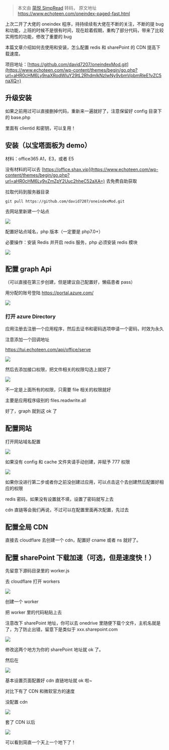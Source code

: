 > 本文由 [简悦 SimpRead](http://ksria.com/simpread/) 转码， 原文地址 https://www.echoteen.com/oneindex-paged-fast.html

上次二开了大佬的 oneindex 程序，持持续续有大佬在不断的关注，不断的提 bug 和功能，上班的时候不是很有时间，现在趁着假期，重构了部分代码，带来了比较实用性的功能，修改了重要的 bug

本篇文章介绍如何去使用和安装，怎么配置 redis 和 sharePoint 的 CDN 提高下载速度。

项目地址：[https://github.com/david7207/oneindexMod.git](https://www.echoteen.com/wp-content/themes/begin/go.php?url=aHR0cHM6Ly9naXRodWIuY29tL2RhdmlkNzIwNy9vbmVpbmRleE1vZC5naXQ=)

升级安装
----

如果之前用过可以直接删掉代码，重新来一遍就好了，注意保留好 config 目录下的 base.php

里面有 clientid 和密钥，可以复用！

安装（以宝塔面板为 demo）
---------------

材料：office365 A1，E3，或者 E5

没有材料的可以去 [https://office.shax.vip](https://www.echoteen.com/wp-content/themes/begin/go.php?url=aHR0cHM6Ly9vZmZpY2Uuc2hheC52aXA=) 去免费自助获取

拉取代码到服务器目录

```
git pull https://github.com/david7207/oneindexMod.git
```

去网站里新建一个站点

[![](https://img.echoteen.com/upload/2020/05/01/eab634e233b5e.png)](https://img.echoteen.com/upload/2020/05/01/eab634e233b5e.png)

配置好站点域名，php 版本（一定要是 php7.0+）

必要操作：安装 Redis 并开启 redis 服务，php 必须安装 redis 模块

[![](https://img.echoteen.com/upload/2020/05/01/2fced091c550f.png)](https://img.echoteen.com/upload/2020/05/01/2fced091c550f.png)

配置 graph Api
------------

（可以直接在第三步创建，但是建议自己配置好，懒癌患者 pass）

用分配的账号登陆 https://portal.azure.com/

[![](https://img.echoteen.com/upload/2020/05/01/4e85e6c582fd4.png)](https://img.echoteen.com/upload/2020/05/01/4e85e6c582fd4.png)

### 打开 azure Directory

应用注册去注册一个应用程序，然后去证书和密码选项申请一个密码，时效为永久

注意添加一个回调地址

https://tui.echoteen.com/api/office/serve

[![](https://img.echoteen.com/upload/2020/05/01/495c64950dcc1.png)](https://img.echoteen.com/upload/2020/05/01/495c64950dcc1.png)

然后去添加接口权限，把文件相关的权限勾选上就好了

[![](https://img.echoteen.com/upload/2020/05/01/f59736f66b0de.png)](https://img.echoteen.com/upload/2020/05/01/f59736f66b0de.png)

不一定是上面所有的权限，只需要 file 相关的权限就好

主要是应用程序级别的 files.readwrite.all

好了，graph 就到这 ok 了

配置网站
----

打开网站域名配置

[![](https://img.echoteen.com/upload/2020/05/01/dbf50d8329f9b.png)](https://img.echoteen.com/upload/2020/05/01/dbf50d8329f9b.png)

如果没有 config 和 cache 文件夹请手动创建，并赋予 777 权限

[![](https://img.echoteen.com/upload/2020/05/01/8047293b02540.png)](https://img.echoteen.com/upload/2020/05/01/8047293b02540.png)

如果你没进行第二步或者你之前没创建过应用，可以点击这个去创建然后配置好相应的权限

redis 密码，如果没有设置就不填，设置了密码就写上去

cdn 直链等会我们再说，不过可以在配置里面再次配置，先过去

配置全局 CDN
--------

直接去 cloudflare 去创建一个 cdn，配置好 cname 或者 ns 就好了。

配置 sharePoint 下载加速（可选，但是速度快！）
-----------------------------

先留意下源码目录里的 worker.js

去 cloudflare 打开 workers

[![](https://img.echoteen.com/upload/2020/05/01/72b86eb13671d.png)](https://img.echoteen.com/upload/2020/05/01/72b86eb13671d.png)

创建一个 worker

把 worker 里的代码粘贴上去

注意改下 sharePoint 地址，你可以去 onedrive 里随便下载个文件，主机名就是了，为了防止出错，留意下是类似于 xxx.sharepoint.com

[![](https://img.echoteen.com/upload/2020/05/01/0854243116f52.png)](https://img.echoteen.com/upload/2020/05/01/0854243116f52.png)

修改这两个地方为你的 sharePoint 地址就 ok 了。

然后在

[![](https://img.echoteen.com/upload/2020/05/01/5e23f50de8d5d.png)](https://img.echoteen.com/upload/2020/05/01/5e23f50de8d5d.png)

基本设置页面配置好 cdn 直链地址就 ok 啦~

对比下有了 CDN 和微软官方的速度

没配置 cdn

[![](https://img.echoteen.com/upload/2020/05/01/2fd3eb6a97df7.png)](https://img.echoteen.com/upload/2020/05/01/2fd3eb6a97df7.png)

套了 CDN 以后

[![](https://img.echoteen.com/upload/2020/05/01/9e0e0889f6bba.png)](https://img.echoteen.com/upload/2020/05/01/9e0e0889f6bba.png)

可以看到简直一个天上一个地下了！
